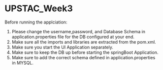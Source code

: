 # UPSTAC_Week3
Before running the applciation:
1. Please change the username,password, and Database Schema in application.properties file for the DB configured at your end.
2. Make sure all the imports and libraries are extracted from the pom.xml.
3. Make sure you start the UI Application separately.
4. Make sure to keep the DB up before starting the springBoot Application.
5. Make sure to add the correct schema defined in application.properties in MYSQL.
